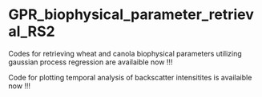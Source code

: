 # GPR_biophysical_parameter_retrieval_RS2

Codes for retrieving wheat and canola biophysical parameters utilizing gaussian process regression are availaible now !!!

Code for plotting temporal analysis of backscatter intensitites is availaible now !!!


